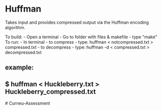 # Huffman

Takes input and provides compressed output via the Huffman encoding algorithm.

To build:
	- Open a terminal
	- Go to folder with files & makefile
	- type "make"
To run:
	- In terminal
		- to compress
			- type: huffman < notcompressed.txt > compressed.txt
		- to decompress
			- type: huffman -d < compressed.txt > decompressed.txt

example:
------
$ huffman < Huckleberry.txt > Huckleberry_compressed.txt
-----

#   C u r n e u - A s s e s s m e n t  
 